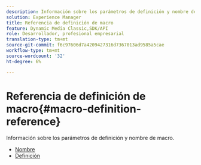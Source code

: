 ```yaml
---
description: Información sobre los parámetros de definición y nombre de macro.
solution: Experience Manager
title: Referencia de definición de macro
feature: Dynamic Media Classic,SDK/API
role: Desarrollador, profesional empresarial
translation-type: tm+mt
source-git-commit: f6c97606d7a4209427316d7367013ad9585a5cae
workflow-type: tm+mt
source-wordcount: '32'
ht-degree: 6%

---
```



# Referencia de definición de macro{#macro-definition-reference}

Información sobre los parámetros de definición y nombre de macro.

* [Nombre](r-name-macro.md)
* [Definición](r-definition-macro.md)
